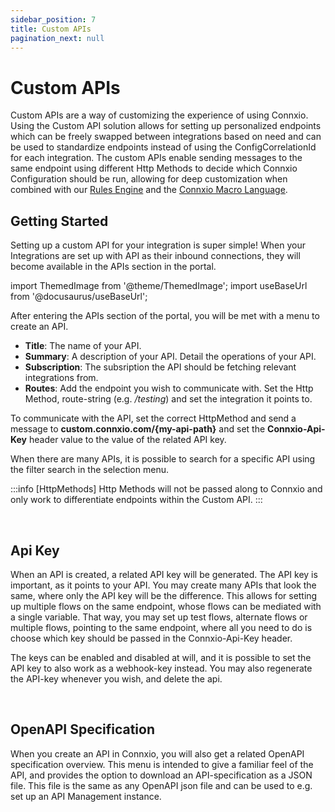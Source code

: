 ```yaml
---
sidebar_position: 7
title: Custom APIs
pagination_next: null
---
```


# Custom APIs

Custom APIs are a way of customizing the experience of using Connxio. Using the Custom API solution allows for setting up personalized endpoints which can be freely swapped between integrations based on need and can be used to standardize endpoints instead of using the ConfigCorrelationId for each integration. The custom APIs enable sending messages to the same endpoint using different Http Methods to decide which Connxio Configuration should be run, allowing for deep customization when combined with our [Rules Engine](/integrations/rules) and the [Connxio Macro Language](/integrations/cxmal/connxio-macro-language).


## Getting Started

Setting up a custom API for your integration is super simple! When your Integrations are set up with API as their inbound connections, they will become available in the APIs section in the portal.

import ThemedImage from '@theme/ThemedImage';
import useBaseUrl from '@docusaurus/useBaseUrl';

<div style={{maxWidth: '400px'}}>
  <ThemedImage
    alt="portal menu apis section selected"
    sources={{
      light: useBaseUrl('/img/docs/dynamicapis/portal-menu-light.webp'),
      dark: useBaseUrl('/img/docs/dynamicapis/portal-menu-dark.webp#dark-only'),
    }}
  />
</div>

After entering the APIs section of the portal, you will be met with a menu to create an API. 

- **Title**: The name of your API.
- **Summary**: A description of your API. Detail the operations of your API.
- **Subscription**: The subsription the API should be fetching relevant integrations from.
- **Routes**: Add the endpoint you wish to communicate with. Set the Http Method, route-string (e.g. */testing*) and set the integration it points to.

<div style={{maxWidth: '800px'}}>
  <ThemedImage
    alt="api configuration menu example"
    sources={{
      light: useBaseUrl('/img/docs/dynamicapis/api-config-menu-light.webp'),
      dark: useBaseUrl('/img/docs/dynamicapis/api-config-menu-dark.webp#dark-only'),
    }}
  />
</div>

To communicate with the API, set the correct HttpMethod and send a message to **custom.connxio.com/\{my-api-path\}** and set the **Connxio-Api-Key** header value to the value of the related API key.

When there are many APIs, it is possible to search for a specific API using the filter search in the selection menu.

:::info [HttpMethods]
Http Methods will not be passed along to Connxio and only work to differentiate endpoints within the Custom API.
:::

<br/>

## Api Key

When an API is created, a related API key will be generated. The API key is important, as it points to your API. You may create many APIs that look the same, where only the API key will be the difference. This allows for setting up multiple flows on the same endpoint, whose flows can be mediated with a single variable. That way, you may set up test flows, alternate flows or multiple flows, pointing to the same endpoint, where all you need to do is choose which key should be passed in the Connxio-Api-Key header.

The keys can be enabled and disabled at will, and it is possible to set the API key to also work as a webhook-key instead. You may also regenerate the API-key whenever you wish, and delete the api.

<div style={{maxWidth: '400px'}}>
  <ThemedImage
    alt="api key drop down menu"
    sources={{
      light: useBaseUrl('/img/docs/dynamicapis/api-key-menu-light.webp'),
      dark: useBaseUrl('/img/docs/dynamicapis/api-key-menu-dark.webp#dark-only'),
    }}
  />
</div>

<br/>

## OpenAPI Specification

When you create an API in Connxio, you will also get a related OpenAPI specification overview. This menu is intended to give a familiar feel of the API, and provides the option to download an API-specification as a JSON file. This file is the same as any OpenAPI json file and can be used to e.g. set up an API Management instance. 

<div style={{maxWidth: '800px'}}>
  <ThemedImage
    alt="openAPI view of the api in the swagger style"
    sources={{
      light: useBaseUrl('/img/docs/dynamicapis/openapi-spec-light.webp'),
      dark: useBaseUrl('/img/docs/dynamicapis/openapi-spec-dark.webp#dark-only'),
    }}
  />
</div>

